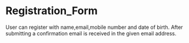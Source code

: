 # Registration_Form
User can register with name,email,mobile number and date of birth.
After submitting a confirmation email is received in the given email address.
